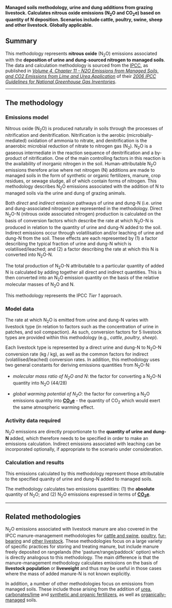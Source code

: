 **Managed soils methodology, urine and dung additions from grazing
livestock. Calculates nitrous oxide emissions (N<sub>2</sub>O and CO<sub>2</sub>e)
based on quantity of N deposition. Scenarios include cattle, poultry,
swine, sheep and other livestock. Globally applicable.**

## Summary

This methodology represents **nitrous oxide** (N<sub>2</sub>O) emissions
associated with the **deposition of urine and dung-sourced nitrogen to
managed soils**. The data and calculation methodology is sourced from
the [IPCC](IPCC), as published in *[Volume 4, Chapter 11 - N2O Emissions
from Managed Soils, and CO2 Emissions from Lime and Urea
Application](http://www.ipcc-nggip.iges.or.jp/public/2006gl/pdf/4_Volume4/V4_11_Ch11_N2O&CO2.pdf)*
of their *[2006 IPCC Guidelines for National Greenhouse Gas
Inventories](http://www.ipcc-nggip.iges.or.jp/public/2006gl/index.html)*.

-----

## The methodology

### Emissions model

Nitrous oxide (N<sub>2</sub>O) is produced naturally in soils through the
processes of nitrification and denitrification. Nitrification is the
aerobic (microbially-mediated) oxidation of ammonia to nitrate, and
denitrification is the anaerobic microbial reduction of nitrate to
nitrogen gas (N<sub>2</sub>). N<sub>2</sub>O is a gaseous intermediate in the reaction
sequence of denitrification and a by-product of nitrification. One of
the main controlling factors in this reaction is the availability of
inorganic nitrogen in the soil. Human-attributable N<sub>2</sub>O emissions
therefore arise where net nitrogen (N) additions are made to managed
soils in the form of synthetic or organic fertilizers, manure, crop
residues, or sewage sludge, all of which contain forms of nitrogen. This
methodology describes N<sub>2</sub>O emissions associated with the addition of
N to managed soils via the urine and dung of grazing animals.

Both *direct* and *indirect* emission pathways of urine and dung-N (i.e.
urine and dung-associated nitrogen) are represented in the methodology.
Direct N<sub>2</sub>O-N (nitrous oxide associated nitrogen) production is
calculated on the basis of conversion factors which describe the rate at
which N<sub>2</sub>O-N is produced in relation to the quantity of urine and
dung-N added to the soil. Indirect emissions occur through
volatilisation and/or leaching of urine and dung-N from the soil. These
effects are each represented by (1) a factor describing the typical
fraction of urine and dung-N which is volatilised/leached; and (2) a
factor describing the rate at which this N is converted into N<sub>2</sub>O-N.

The total production of N<sub>2</sub>O-N attributable to a particular quantity
of added N is calculated by adding together all direct and indirect
quantities. This is then converted into an N<sub>2</sub>O emission quantity on
the basis of the relative molecular masses of N<sub>2</sub>O and N.

This methodology represents the IPCC *Tier 1* approach.

### Model data

The rate at which N<sub>2</sub>O is emitted from urine and dung-N varies with
livestock type (in relation to factors such as the concentration of
urine in patches, and soil compaction). As such, conversion factors for
5 livestock types are provided within this methodology (e.g., *cattle*,
*poultry*, *sheep*).

Each livestock type is represented by a direct urine and dung-N to
N<sub>2</sub>O-N conversion rate (kg / kg), as well as the common factors for
indirect (volatilised/leached) conversion rates. In addition, this
methodology uses two general constants for deriving emissions quantities
from N<sub>2</sub>O-N:

  - *molecular mass ratio of N<sub>2</sub>O and N*: the factor for converting a
    N<sub>2</sub>O-N quantity into N<sub>2</sub>O (44/28)

<!-- end list -->

  - *global warming potential of N<sub>2</sub>O*: the factor for converting a
    N<sub>2</sub>O emissions quantity into
    **[CO<sub>2</sub>e](Greenhouse_gases_Global_warming_potentials)** - the
    quantity of CO<sub>2</sub> which would exert the same atmospheric warming
    effect.

### Activity data required

N<sub>2</sub>O emissions are directly proportionate to the **quantity of urine
and dung-N** added, which therefore needs to be specified in order to
make an emissions calculation. Indirect emissions associated with
leaching can be incorporated optionally, if appropriate to the scenario
under consideration.

### Calculation and results

This emissions calculated by this methodology represent those
attributable to the specified quanity of urine and dung-N added to
managed soils.

The methodology calculates two emissions quantities: (1) the
**absolute** quantity of N<sub>2</sub>O; and (2) N<sub>2</sub>O emissions expressed in
terms of **[CO<sub>2</sub>e](Greenhouse_gases_Global_warming_potentials)**.

-----

## Related methodologies

N<sub>2</sub>O emissions associated with livestock manure are also covered in
the IPCC manure-management methodologies for [cattle and
swine](Cattle_and_swine_manure_nitrous_oxide_emissions),
[poultry](Poultry_manure_nitrous_oxide_emissions),
[fur-bearing](Fur_bearing_livestock_manure_nitrous_oxide_emissions) and
[other livestock](Other_livestock_manure_nitrous_oxide_emissions). These
methodologies focus on a large variety of specific practices for storing
and treating manure, but include manure freely deposited on rangelands
(the 'pasture/range/paddock' option) which is directly analogous to this
methodology. The main difference is that the manure-management
methodology calculates emissions on the basis of **livestock
population** or **liveweight** and thus may be useful in those cases
where the mass of added manure-N is not known explicitly.

In addition, a number of other methodologies focus on emissions from
managed soils. These include those arising from the addition of
[urea](Soil_urea_application), [carbonates/lime](Soil_liming) and
[synthetic and organic
fertilizers](Fertilizer_associated_soil_N2O_emissions), as well as
[organically-managed](N2O_emissions_from_managed_organic_soils) soils.

